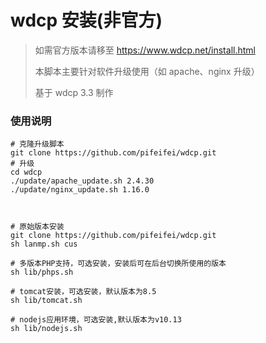 #  wdcp 安装(非官方)

> 如需官方版本请移至 https://www.wdcp.net/install.html
>
> 本脚本主要针对软件升级使用（如 apache、nginx 升级）
>
> 基于 wdcp 3.3 制作



### 使用说明

```shell
# 克隆升级脚本
git clone https://github.com/pifeifei/wdcp.git
# 升级
cd wdcp
./update/apache_update.sh 2.4.30
./update/nginx_update.sh 1.16.0



# 原始版本安装
git clone https://github.com/pifeifei/wdcp.git
sh lanmp.sh cus

# 多版本PHP支持，可选安装，安装后可在后台切换所使用的版本
sh lib/phps.sh

# tomcat安装，可选安装，默认版本为8.5
sh lib/tomcat.sh

# nodejs应用环境，可选安装,默认版本为v10.13
sh lib/nodejs.sh
```